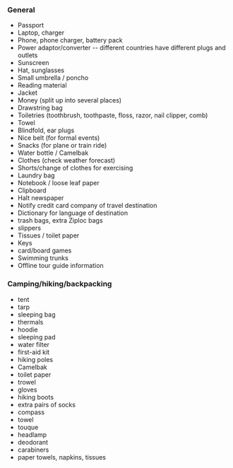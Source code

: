 ### General
- Passport
- Laptop, charger
- Phone, phone charger, battery pack
- Power adaptor/converter -- different countries have different plugs and outlets
- Sunscreen
- Hat, sunglasses
- Small umbrella / poncho
- Reading material
- Jacket
- Money (split up into several places)
- Drawstring bag
- Toiletries (toothbrush, toothpaste, floss, razor, nail clipper, comb)
- Towel
- Blindfold, ear plugs
- Nice belt (for formal events)
- Snacks (for plane or train ride)
- Water bottle / Camelbak
- Clothes (check weather forecast)
- Shorts/change of clothes for exercising
- Laundry bag
- Notebook / loose leaf paper
- Clipboard
- Halt newspaper
- Notify credit card company of travel destination
- Dictionary for language of destination
- trash bags, extra Ziploc bags
- slippers
- Tissues / toilet paper
- Keys
- card/board games
- Swimming trunks
- Offline tour guide information

### Camping/hiking/backpacking
- tent
- tarp
- sleeping bag
- thermals
- hoodie
- sleeping pad
- water filter
- first-aid kit
- hiking poles
- Camelbak
- toilet paper
- trowel
- gloves
- hiking boots
- extra pairs of socks
- compass
- towel
- touque
- headlamp
- deodorant
- carabiners
- paper towels, napkins, tissues
